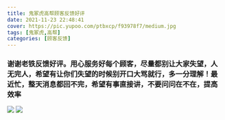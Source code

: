 ```yaml
---
title: 鬼冢虎高帮顾客反馈好评
date: 2021-11-23 22:48:41
cover: https://pic.yupoo.com/ptbxcp/f93978f7/medium.jpg
tags: [鬼冢虎,高帮]
categories: [顾客反馈]
---
```


###  谢谢老铁反馈好评。用心服务好每个顾客，尽量都别让大家失望，人无完人，希望有让你们失望的时候别开口大骂就行，多一分理解！最近忙，整天消息都回不完，希望有事直接讲，不要问问在不在，提高效率

![](https://pic.yupoo.com/ptbxcp/108d82b2/028d66f6.jpg)
![](https://pic.yupoo.com/ptbxcp/f93978f7/big.jpg)
